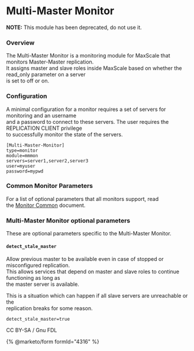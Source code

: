 # Multi-Master Monitor

**NOTE:** This module has been deprecated, do not use it.

### Overview

The Multi-Master Monitor is a monitoring module for MaxScale that monitors Master-Master replication.\
It assigns master and slave roles inside MaxScale based on whether the read\_only parameter on a server\
is set to off or on.

### Configuration

A minimal configuration for a monitor requires a set of servers for monitoring and an username\
and a password to connect to these servers. The user requires the REPLICATION CLIENT privilege\
to successfully monitor the state of the servers.

```
[Multi-Master-Monitor]
type=monitor
module=mmmon
servers=server1,server2,server3
user=myuser
password=mypwd
```

### Common Monitor Parameters

For a list of optional parameters that all monitors support, read\
the [Monitor Common](mariadb-maxscale-23-common-monitor-parameters.md) document.

### Multi-Master Monitor optional parameters

These are optional parameters specific to the Multi-Master Monitor.

#### `detect_stale_master`

Allow previous master to be available even in case of stopped or misconfigured replication.\
This allows services that depend on master and slave roles to continue functioning as long as\
the master server is available.

This is a situation which can happen if all slave servers are unreachable or the\
replication breaks for some reason.

```
detect_stale_master=true
```

CC BY-SA / Gnu FDL

{% @marketo/form formId="4316" %}
